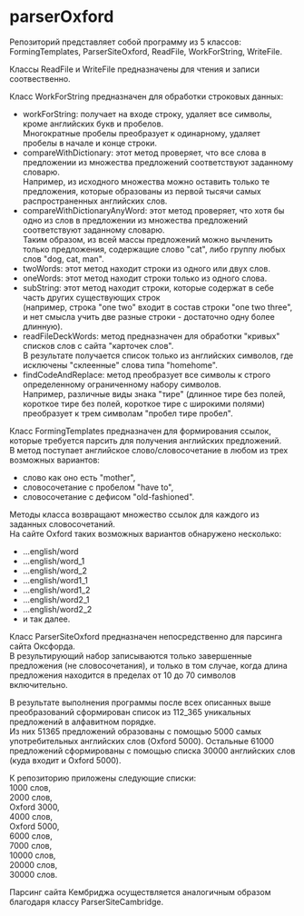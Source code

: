 # parserOxford
Репозиторий представляет собой программу из 5 классов:  
FormingTemplates, ParserSiteOxford, ReadFile, WorkForString, WriteFile.  
  
Классы ReadFile и WriteFile предназначены для чтения и записи соотвественно.
  
Класс WorkForString предназначен для обработки строковых данных:  
- workForString: получает на входе строку, удаляет все символы, кроме английских букв и пробелов.  
Многократные пробелы преобразует к одинарному, удаляет пробелы в начале и конце строки.  
- compareWithDictionary: этот метод проверяет, что все слова в предложении из множества предложений соответствуют заданному словарю.  
Например, из исходного множества можно оставить только те предложения, которые образованы из первой тысячи самых распространенных английских слов.  
- compareWithDictionaryAnyWord: этот метод проверяет, что хотя бы одно из слов в предложении из множества предложений соответствуют заданному словарю.  
Таким образом, из всей массы предложений можно вычленить только предложения, содержащие слово "cat", либо группу любых слов "dog, cat, man".  
- twoWords: этот метод находит строки из одного или двух слов.  
- oneWords: этот метод находит строки только из одного слова.  
- subString: этот метод находит строки, которые содержат в себе часть других существующих строк  
(например, строка "one two" входит в состав строки "one two three", и нет смысла учить две разные строки - достаточно одну более длинную).  
- readFileDeckWords: метод предназначен для обработки "кривых" списков слов с сайта "карточек слов".  
В результате получается список только из английских символов, где исключены "склеенные" слова типа "homehome".  
- findCodeAndReplace: метод преобразует все символы к строго определенному ограниченному набору символов.  
Например, различные виды знака "тире" (длинное тире без полей, короткое тире без полей, короткое тире с широкими полями) преобразует к трем символам "пробел тире пробел".  

Класс FormingTemplates предназначен для формирования ссылок, которые требуется парсить для получения английских предложений.  
В метод поступает английское слово/словосочетание в любом из трех возможных вариантов:  
- слово как оно есть "mother",
- словосочетание с пробелом "have to",
- словосочетание с дефисом "old-fashioned".

Методы класса возвращают множество ссылок для каждого из заданных словосочетаний.  
На сайте Oxford таких возможных вариантов обнаружено несколько:  
- ...english/word
- ...english/word_1
- ...english/word_2
- ...english/word1_1
- ...english/word1_2
- ...english/word2_1
- ...english/word2_2
- и так далее.  

Класс ParserSiteOxford предназначен непосредственно для парсинга сайта Оксфорда.  
В результирующий набор записываются только завершенные предложения (не словосочетания), и только в том случае, когда длина предложения находится в пределах от 10 до 70 символов включительно.  

В результате выполнения программы после всех описанных выше преобразований сформирован список из 112_365 уникальных предложений в алфавитном порядке.  
Из них 51365 предложений образованы с помощью 5000 самых употребительных английских слов (Oxford 5000).
Остальные 61000 предложений сформированы с помощью списка 30000 английских слов (куда входит и Oxford 5000).  

К репозиторию приложены следующие списки:  
1000 слов,  
2000 слов,  
Oxford 3000,  
4000 слов,  
Oxford 5000,  
6000 слов,  
7000 слов,  
10000 слов,  
20000 слов,  
30000 слов.

Парсинг сайта Кембриджа осуществляется аналогичным образом благодаря классу ParserSiteCambridge.
